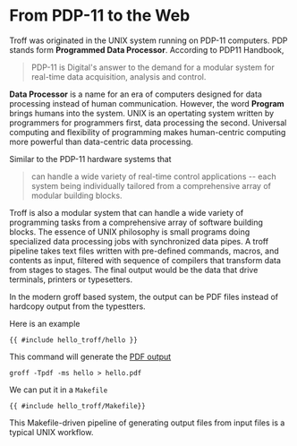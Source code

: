 # From PDP-11 to the Web

Troff was originated in the UNIX system running on PDP-11 computers. PDP stands form **Programmed Data Processor**. According to PDP11 Handbook,
> PDP-11 is Digital's answer to the demand for a modular system for real-time data acquisition, analysis and control.

**Data Processor** is a name for an era of computers designed for data processing instead of human communication. However, the word **Program** brings humans into the system. UNIX is an opertating system written by programmers for programmers first, data processing the second. Universal computing and flexibility of programming makes human-centric computing more powerful than data-centric data processing. 

Similar to the PDP-11 hardware systems that
> can handle a wide variety of real-time control applications -- each system being individually tailored from a comprehensive array of modular building blocks.

Troff is also a modular system that can handle a wide variety of programming tasks from a comprehensive array of software building blocks. The essence of UNIX philosophy is small programs doing specialized data processing jobs with synchronized data pipes. A troff pipeline takes text files written with pre-defined commands, macros, and contents as input, filtered with sequence of compilers that transform data from stages to stages. The final output would be the data that drive terminals, printers or typesetters. 

In the modern groff based system, the output can be PDF files instead of hardcopy output from the typestters.

Here is an example
```
{{ #include hello_troff/hello }}
```

This command will generate the [PDF output](hello_troff/hello.pdf)
```
groff -Tpdf -ms hello > hello.pdf
```

We can put it in a `Makefile`
```
{{ #include hello_troff/Makefile}}
```

This Makefile-driven pipeline of generating output files from input files is a typical UNIX workflow.


